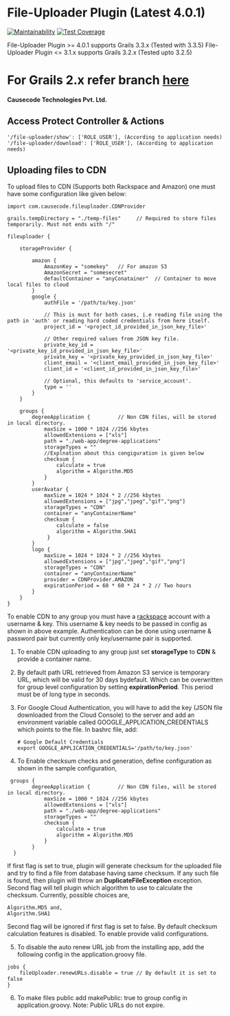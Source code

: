# File-Uploader Plugin (Latest 4.0.1)

[![Maintainability](https://api.codeclimate.com/v1/badges/13bfee73c29ecd2ea4b2/maintainability)](https://codeclimate.com/github/causecode/grails-file-uploader/maintainability)
[![Test Coverage](https://api.codeclimate.com/v1/badges/13bfee73c29ecd2ea4b2/test_coverage)](https://codeclimate.com/github/causecode/grails-file-uploader/test_coverage)

File-Uploader Plugin >= 4.0.1 supports Grails 3.3.x (Tested with 3.3.5)
File-Uploader Plugin <= 3.1.x supports Grails 3.2.x (Tested upto 3.2.5)

# For Grails 2.x refer branch [here](https://github.com/causecode/grails-file-uploader/tree/grails-2.x-master)

#### Causecode Technologies Pvt. Ltd.

## Access Protect Controller & Actions

```
'/file-uploader/show': ['ROLE_USER'], (According to application needs)
'/file-uploader/download': ['ROLE_USER'], (According to application needs)
```

## Uploading files to CDN

To upload files to CDN (Supports both Rackspace and Amazon) one must have some configuration like given below:

```
import com.causecode.fileuploader.CDNProvider

grails.tempDirectory = "./temp-files"     // Required to store files temporarily. Must not ends with "/"

fileuploader {

    storageProvider {

        amazon {
            AmazonKey = "somekey"	// For amazon S3
            AmazonSecret = "somesecret"
            defaultContainer = "anyConatainer"  // Container to move local files to cloud
        }
        google {
            authFile = '/path/to/key.json'

            // This is must for both cases, i.e reading file using the path in 'auth' or reading hard coded credentials from here itself.
            project_id = '<project_id_provided_in_json_key_file>'

            // Other required values from JSON key file.
            private_key_id = '<private_key_id_provided_in_json_key_file>'
            private_key = '<private_key_provided_in_json_key_file>'
            client_email = '<client_email_provided_in_json_key_file>'
            client_id = '<client_id_provided_in_json_key_file>'

            // Optional, this defaults to 'service_account'.
            type = ''
        }
    }

    groups {
        degreeApplication {			// Non CDN files, will be stored in local directory.
            maxSize = 1000 * 1024 //256 kbytes
            allowedExtensions = ["xls"]
            path = "./web-app/degree-applications"
            storageTypes = ""
            //Explnation about this congiguration is given below
            checksum {
                calculate = true
                algorithm = Algorithm.MD5                
            }
        }
        userAvatar {
            maxSize = 1024 * 1024 * 2 //256 kbytes
            allowedExtensions = ["jpg","jpeg","gif","png"]
            storageTypes = "CDN"
            container = "anyContainerName"
            checksum {
                calculate = false
                algorithm = Algorithm.SHA1                
             }
        }
        logo {
            maxSize = 1024 * 1024 * 2 //256 kbytes
            allowedExtensions = ["jpg","jpeg","gif","png"]
            storageTypes = "CDN"
            container = "anyContainerName"
            provider = CDNProvider.AMAZON
            expirationPeriod = 60 * 60 * 24 * 2 // Two hours
        }
    }
}
```

To enable CDN to any group you must have a [rackspace](http://docs.rackspace.com/) account with a username & key.
This username & key needs to be passed in config as shown in above example. Authentication can be done using username
& password pair but currently only key/username pair is supported.    

1. To enable CDN uploading to any group just set **storageType** to **CDN** & provide a container name.

2. By default path URL retrieved from Amazon S3 service is temporary URL, which will be valid for 30 days bydefault. Which
can be overwritten for group level configuration by setting **expirationPeriod**. This period must be of long type in seconds.

3. For Google Cloud Authentication, you will have to add the key (JSON file downloaded from the Cloud Console) to the server and add an environment
   variable called GOOGLE_APPLICATION_CREDENTIALS which points to the file. In bashrc file, add:
   ```
   # Google Default Credentials
   export GOOGLE_APPLICATION_CREDENTIALS='/path/to/key.json'
   ```
4. To Enable checksum checks and generation, define configuration as shown in the sample configuration, 
```
 groups {
        degreeApplication {			// Non CDN files, will be stored in local directory.
            maxSize = 1000 * 1024 //256 kbytes
            allowedExtensions = ["xls"]
            path = "./web-app/degree-applications"
            storageTypes = ""
            checksum {
                calculate = true
                algorithm = Algorithm.MD5                
            }
        }
  }

``` 
If first flag is set to true, plugin will generate checksum for the uploaded file and try to find a file from database having same checksum. If any such file is found, then plugin will throw an **DuplicateFileException** exception.
Second flag will tell plugin which algorithm to use to calculate the checksum. Currently, possible choices are,
``` 
Algorithm.MD5 and,
Algorithm.SHA1
```
Second flag will be ignored if first flag is set to false. By default checksum calculation features is disabled. To enable provide valid configurations. 

5. To disable the auto renew URL job from the installing app, add the following config in the application.groovy file.
```
jobs {
    fileUploader.renewURLs.disable = true // By default it is set to false
}
```

6. To make files public add makePublic: true to group config in application.groovy.
Note: Public URLs do not expire.
